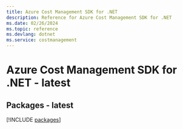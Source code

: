 ```yaml
---
title: Azure Cost Management SDK for .NET
description: Reference for Azure Cost Management SDK for .NET
ms.date: 02/26/2024
ms.topic: reference
ms.devlang: dotnet
ms.service: costmanagement
---
```

# Azure Cost Management SDK for .NET - latest
## Packages - latest
[!INCLUDE [packages](cost-management-index.md)]